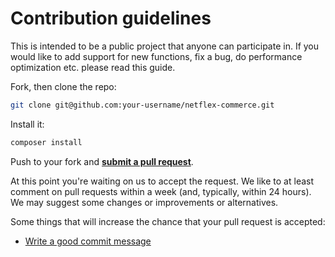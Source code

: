 # Contribution guidelines

This is intended to be a public project that anyone can participate in. If you would like to add support for new functions, fix a bug, do performance optimization etc. please read this guide.

Fork, then clone the repo:

```bash
git clone git@github.com:your-username/netflex-commerce.git
```

Install it:

```bash
composer install
```

Push to your fork and **[submit a pull request][pr]**.

[pr]: https://github.com/apility/netflex-commerce/compare/

At this point you're waiting on us to accept the request. We like to at least comment on pull requests
within a week (and, typically, within 24 hours). We may suggest
some changes or improvements or alternatives.

Some things that will increase the chance that your pull request is accepted:

* [Write a good commit message](.github/COMMIT_MESSAGE_GUIDELINES.md)
